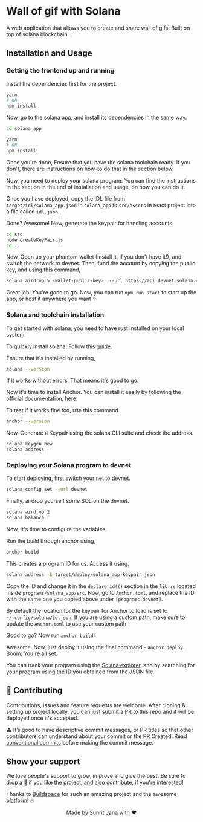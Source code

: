 # Wall of gif with Solana

A web application that allows you to create and share wall of gifs! Built on top of solana blockchain.

## Installation and Usage

### Getting the frontend up and running

Install the dependencies first for the project.

```sh
yarn
# OR
npm install
```

Now, go to the solana app, and install its dependencies in the same way.

```sh
cd solana_app

yarn
# OR
npm install
```

Once you're done, Ensure that you have the solana toolchain ready. If you don't, there are instructions on how-to do that
in the section below.

Now, you need to deploy your solana program. You can find the instructions in the section in the end of installation and
usage, on how you can do it.

Once you have deployed, copy the IDL file from `target/idl/solana_app.json` in `solana_app` to `src/assets` in react project
into a file called `idl.json`.

Done? Awesome! Now, generate the keypair for handling accounts.

```sh
cd src
node createKeyPair.js
cd ..
```

Now, Open up your phantom wallet (Install it, if you don't have it!), and switch the network to devnet. Then, fund the account
by copying the public key, and using this command,

```sh
solana airdrop 5 <wallet-public-key>  --url https://api.devnet.solana.com
```

Great job! You're good to go. Now, you can run `npm run start` to start up the app, or host it anywhere you want ✨

### Solana and toolchain installation

To get started with solana, you need to have rust installed on your local system.

To quickly install solana, Follow this [guide](https://docs.solana.com/cli/install-solana-cli-tools#use-solanas-install-tool).

Ensure that it's installed by running,

```sh
solana --version
```

If it works without errors, That means it's good to go.

Now it's time to install Anchor. You can install it easily by following the official documentation,
[here](https://project-serum.github.io/anchor/getting-started/installation.html#install-rust).

To test if it works fine too, use this command.

```sh
anchor --version
```

Now, Generate a Keypair using the solana CLI suite and check the address.

```sh
solana-keygen new
solana address
```

### Deploying your Solana program to devnet

To start deploying, first switch your net to devnet.

```sh
solana config set --url devnet
```

Finally, airdrop yourself some SOL on the devnet.

```sh
solana airdrop 2
solana balance
```

Now, It's time to configure the variables.

Run the build through anchor using,

```sh
anchor build
```

This creates a program ID for us. Access it using,

```sh
solana address -k target/deploy/solana_app-keypair.json
```

Copy the ID and change it in the `declare_id!()` section in the `lib.rs` located inside `programs/solana_app/src`. Now,
go to `Anchor.toml`, and replace the ID with the same one you copied above under `[programs.devnet]`.

By default the location for the keypair for Anchor to load is set to `~/.config/solana/id.json`. If you are using a custom
path, make sure to update the `Anchor.toml` to use your custom path.

Good to go? Now run `anchor build`!

Awesome. Now, just deploy it using the final command - `anchor deploy`. Boom, You're all set.

You can track your program using the [Solana explorer](https://explorer.solana.com/?cluster=devnet), and by searching for your
program using the ID you obtained from the JSON file.

## 🤝 Contributing

Contributions, issues and feature requests are welcome. After cloning & setting up project locally, you can
just submit a PR to this repo and it will be deployed once it's accepted.

⚠️ It’s good to have descriptive commit messages, or PR titles so that other contributors can understand
about your commit or the PR Created. Read
[conventional commits](https://www.conventionalcommits.org/en/v1.0.0-beta.3/) before making the commit message.

## Show your support

We love people's support to grow, improve and give the best. Be sure to drop a 🌟 if you like the project,
and also contribute, if you're interested!

Thanks to [Buildspace](https://buildspace.so) for such an amazing project and the awesome platform! 🔥

<div align="center">Made by Sunrit Jana with ❤️</div>
